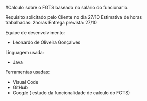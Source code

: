 #Calculo sobre o FGTS baseado no salário do funcionario.

Requisito solicitado pelo Cliente no dia 27/10
Estimativa de horas trabalhadas: 2horas
Entrega prevista: 27/10

Equipe de desenvolvimento:
- Leonardo de Oliveira Gonçalves

Linguagem usada:
- Java

Ferramentas usadas:
- Visual Code
- GitHub
- Google ( estudo da funcionalidade de calculo do FGTS)
